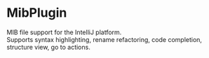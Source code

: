 # MibPlugin

<!-- Plugin description -->
MIB file support for the IntelliJ platform.<br/>
Supports syntax highlighting, rename refactoring, code completion, structure view, go to actions.
<!-- Plugin description end -->